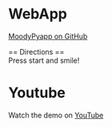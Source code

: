 # WebApp
[MoodyPyapp on GitHub](https://github.com/pannich/MoodyPyapp)

== Directions ==  
Press start and smile!

# Youtube
Watch the demo on [YouTube](https://www.youtube.com/watch?v=4U9WWOfc7v8)
